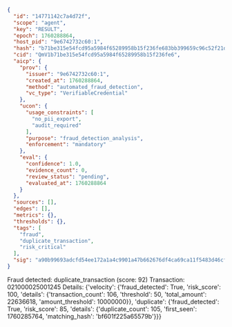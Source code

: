 ```json
{
  "id": "14771142c7a4d72f",
  "scope": "agent",
  "key": "RESULT",
  "epoch": 1760288864,
  "host_pid": "9e6742732c60:1",
  "hash": "b71be315e54fcd95a5984f65289958b15f236fe683bb399659c96c52f21dbec6",
  "cid": "QmV1b71be315e54fcd95a5984f65289958b15f236fe6",
  "aicp": {
    "prov": {
      "issuer": "9e6742732c60:1",
      "created_at": 1760288864,
      "method": "automated_fraud_detection",
      "vc_type": "VerifiableCredential"
    },
    "ucon": {
      "usage_constraints": [
        "no_pii_export",
        "audit_required"
      ],
      "purpose": "fraud_detection_analysis",
      "enforcement": "mandatory"
    },
    "eval": {
      "confidence": 1.0,
      "evidence_count": 0,
      "review_status": "pending",
      "evaluated_at": 1760288864
    }
  },
  "sources": [],
  "edges": [],
  "metrics": {},
  "thresholds": {},
  "tags": [
    "fraud",
    "duplicate_transaction",
    "risk_critical"
  ],
  "sig": "a90b99693adcfd54ee172a1a4c9901a47b662676df4ca69ca11f5483d46cf6a4"
}
```

Fraud detected: duplicate_transaction (score: 92)
Transaction: 021000025001245
Details: {'velocity': {'fraud_detected': True, 'risk_score': 100, 'details': {'transaction_count': 106, 'threshold': 50, 'total_amount': 22636618, 'amount_threshold': 10000000}}, 'duplicate': {'fraud_detected': True, 'risk_score': 85, 'details': {'duplicate_count': 105, 'first_seen': 1760285764, 'matching_hash': 'bf601f225a65579b'}}}